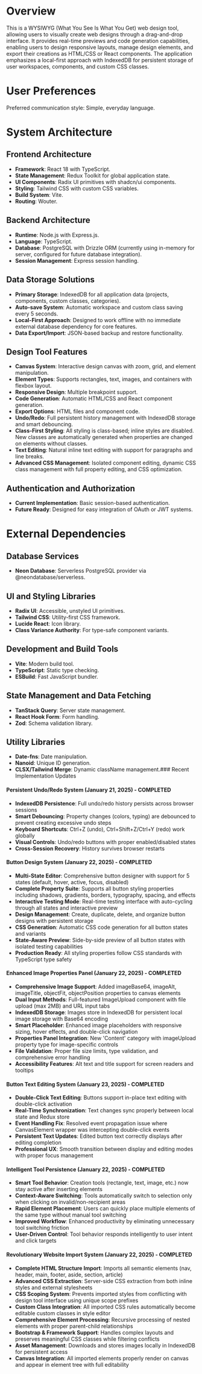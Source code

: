 # Overview

This is a WYSIWYG (What You See Is What You Get) web design tool, allowing users to visually create web designs through a drag-and-drop interface. It provides real-time previews and code generation capabilities, enabling users to design responsive layouts, manage design elements, and export their creations as HTML/CSS or React components. The application emphasizes a local-first approach with IndexedDB for persistent storage of user workspaces, components, and custom CSS classes.

# User Preferences

Preferred communication style: Simple, everyday language.

# System Architecture

## Frontend Architecture
- **Framework**: React 18 with TypeScript.
- **State Management**: Redux Toolkit for global application state.
- **UI Components**: Radix UI primitives with shadcn/ui components.
- **Styling**: Tailwind CSS with custom CSS variables.
- **Build System**: Vite.
- **Routing**: Wouter.

## Backend Architecture
- **Runtime**: Node.js with Express.js.
- **Language**: TypeScript.
- **Database**: PostgreSQL with Drizzle ORM (currently using in-memory for server, configured for future database integration).
- **Session Management**: Express session handling.

## Data Storage Solutions
- **Primary Storage**: IndexedDB for all application data (projects, components, custom classes, categories).
- **Auto-save System**: Automatic workspace and custom class saving every 5 seconds.
- **Local-First Approach**: Designed to work offline with no immediate external database dependency for core features.
- **Data Export/Import**: JSON-based backup and restore functionality.

## Design Tool Features
- **Canvas System**: Interactive design canvas with zoom, grid, and element manipulation.
- **Element Types**: Supports rectangles, text, images, and containers with flexbox layout.
- **Responsive Design**: Multiple breakpoint support.
- **Code Generation**: Automatic HTML/CSS and React component generation.
- **Export Options**: HTML files and component code.
- **Undo/Redo**: Full persistent history management with IndexedDB storage and smart debouncing.
- **Class-First Styling**: All styling is class-based; inline styles are disabled. New classes are automatically generated when properties are changed on elements without classes.
- **Text Editing**: Natural inline text editing with support for paragraphs and line breaks.
- **Advanced CSS Management**: Isolated component editing, dynamic CSS class management with full property editing, and CSS optimization.

## Authentication and Authorization
- **Current Implementation**: Basic session-based authentication.
- **Future Ready**: Designed for easy integration of OAuth or JWT systems.

# External Dependencies

## Database Services
- **Neon Database**: Serverless PostgreSQL provider via @neondatabase/serverless.

## UI and Styling Libraries
- **Radix UI**: Accessible, unstyled UI primitives.
- **Tailwind CSS**: Utility-first CSS framework.
- **Lucide React**: Icon library.
- **Class Variance Authority**: For type-safe component variants.

## Development and Build Tools
- **Vite**: Modern build tool.
- **TypeScript**: Static type checking.
- **ESBuild**: Fast JavaScript bundler.

## State Management and Data Fetching
- **TanStack Query**: Server state management.
- **React Hook Form**: Form handling.
- **Zod**: Schema validation library.

## Utility Libraries
- **Date-fns**: Date manipulation.
- **Nanoid**: Unique ID generation.
- **CLSX/Tailwind Merge**: Dynamic className management.### Recent Implementation Updates

#### Persistent Undo/Redo System (January 21, 2025) - COMPLETED
- **IndexedDB Persistence**: Full undo/redo history persists across browser sessions
- **Smart Debouncing**: Property changes (colors, typing) are debounced to prevent creating excessive undo steps
- **Keyboard Shortcuts**: Ctrl+Z (undo), Ctrl+Shift+Z/Ctrl+Y (redo) work globally
- **Visual Controls**: Undo/redo buttons with proper enabled/disabled states
- **Cross-Session Recovery**: History survives browser restarts

#### Button Design System (January 22, 2025) - COMPLETED
- **Multi-State Editor**: Comprehensive button designer with support for 5 states (default, hover, active, focus, disabled)
- **Complete Property Suite**: Supports all button styling properties including shadows, gradients, borders, typography, spacing, and effects
- **Interactive Testing Mode**: Real-time testing interface with auto-cycling through all states and interactive preview
- **Design Management**: Create, duplicate, delete, and organize button designs with persistent storage
- **CSS Generation**: Automatic CSS code generation for all button states and variants
- **State-Aware Preview**: Side-by-side preview of all button states with isolated testing capabilities
- **Production Ready**: All styling properties follow CSS standards with TypeScript type safety

#### Enhanced Image Properties Panel (January 22, 2025) - COMPLETED
- **Comprehensive Image Support**: Added imageBase64, imageAlt, imageTitle, objectFit, objectPosition properties to canvas elements
- **Dual Input Methods**: Full-featured ImageUpload component with file upload (max 2MB) and URL input tabs
- **IndexedDB Storage**: Images store in IndexedDB for persistent local image storage with Base64 encoding
- **Smart Placeholder**: Enhanced image placeholders with responsive sizing, hover effects, and double-click navigation
- **Properties Panel Integration**: New 'Content' category with imageUpload property type for image-specific controls
- **File Validation**: Proper file size limits, type validation, and comprehensive error handling
- **Accessibility Features**: Alt text and title support for screen readers and tooltips

#### Button Text Editing System (January 23, 2025) - COMPLETED
- **Double-Click Text Editing**: Buttons support in-place text editing with double-click activation
- **Real-Time Synchronization**: Text changes sync properly between local state and Redux store
- **Event Handling Fix**: Resolved event propagation issue where CanvasElement wrapper was intercepting double-click events
- **Persistent Text Updates**: Edited button text correctly displays after editing completion
- **Professional UX**: Smooth transition between display and editing modes with proper focus management

#### Intelligent Tool Persistence (January 22, 2025) - COMPLETED
- **Smart Tool Behavior**: Creation tools (rectangle, text, image, etc.) now stay active after inserting elements
- **Context-Aware Switching**: Tools automatically switch to selection only when clicking on invalid/non-recipient areas
- **Rapid Element Placement**: Users can quickly place multiple elements of the same type without manual tool switching
- **Improved Workflow**: Enhanced productivity by eliminating unnecessary tool switching friction
- **User-Driven Control**: Tool behavior responds intelligently to user intent and click targets

#### Revolutionary Website Import System (January 22, 2025) - COMPLETED
- **Complete HTML Structure Import**: Imports all semantic elements (nav, header, main, footer, aside, section, article)
- **Advanced CSS Extraction**: Server-side CSS extraction from both inline styles and external stylesheets
- **CSS Scoping System**: Prevents imported styles from conflicting with design tool interface using unique scope prefixes
- **Custom Class Integration**: All imported CSS rules automatically become editable custom classes in style editor
- **Comprehensive Element Processing**: Recursive processing of nested elements with proper parent-child relationships
- **Bootstrap & Framework Support**: Handles complex layouts and preserves meaningful CSS classes while filtering conflicts
- **Asset Management**: Downloads and stores images locally in IndexedDB for persistent access
- **Canvas Integration**: All imported elements properly render on canvas and appear in element tree with full editability
